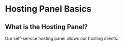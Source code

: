 # Hosting Panel Basics

## What is the Hosting Panel?

Our self-service hosting panel allows our hosting clients.
